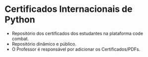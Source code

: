 # Certificados Internacionais de Python
- Repositório dos certificados dos estudantes na plataforma code combat.
- Repositório dinâmico e público.
- O Professor é responsável por adicionar os Certificados/PDFs.

